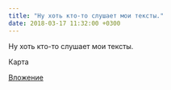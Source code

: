 ```yaml
---
title: "Ну хоть кто-то слушает мои тексты."
date: 2018-03-17 11:32:00 +0300
---
```


Ну хоть кто-то слушает мои тексты.

Карта

[Вложение](/assets/vk_photos/4/NvCI-CKYmi0.jpg)
